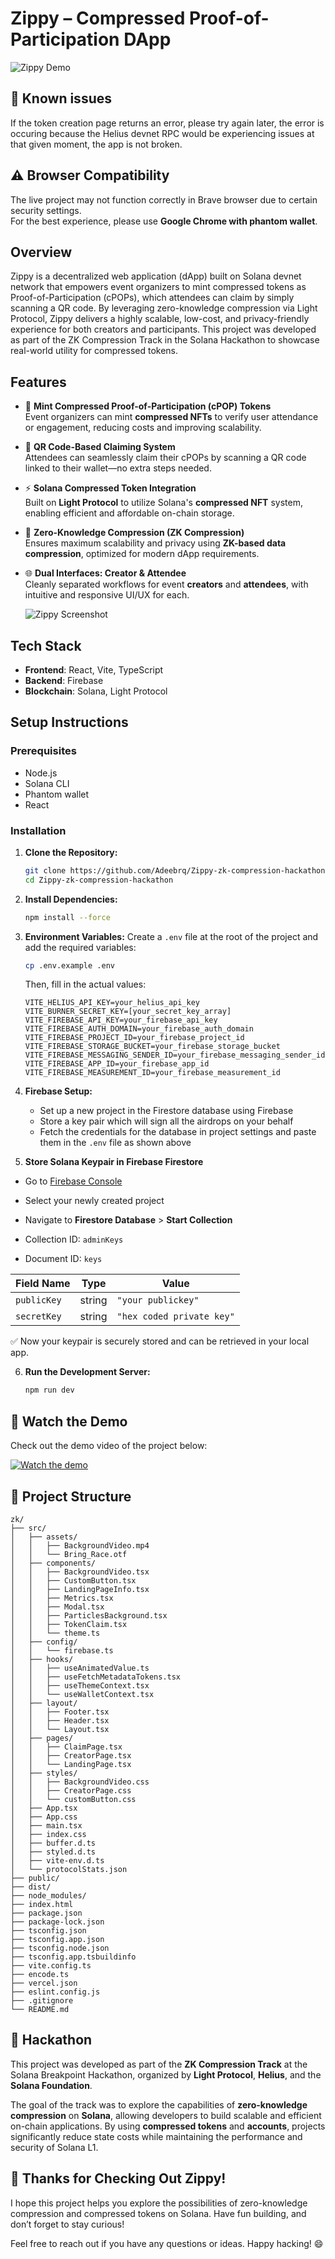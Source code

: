 # Zippy – Compressed Proof-of-Participation DApp

![Zippy Demo](https://drive.google.com/uc?export=view&id=1AoihE7WZ2UsifAqxGblqlLC-44659WKq)


## 🚨 Known issues

If the token creation page returns an error, please try again later, the error is occuring because the Helius devnet RPC would be experiencing issues at that given moment, the app is not broken.

## ⚠️ Browser Compatibility

The live project may not function correctly in Brave browser due to certain security settings.  
For the best experience, please use **Google Chrome with phantom wallet**.

## Overview

Zippy is a decentralized web application (dApp) built on Solana devnet network that empowers event organizers to mint compressed tokens as Proof-of-Participation (cPOPs), which attendees can claim by simply scanning a QR code. By leveraging zero-knowledge compression via Light Protocol, Zippy delivers a highly scalable, low-cost, and privacy-friendly experience for both creators and participants. This project was developed as part of the ZK Compression Track in the Solana Hackathon to showcase real-world utility for compressed tokens.

## Features


- 🎯 **Mint Compressed Proof-of-Participation (cPOP) Tokens**  
  Event organizers can mint **compressed NFTs** to verify user attendance or engagement, reducing costs and improving scalability.

- 📱 **QR Code-Based Claiming System**  
  Attendees can seamlessly claim their cPOPs by scanning a QR code linked to their wallet—no extra steps needed.

- ⚡ **Solana Compressed Token Integration**  
  Built on **Light Protocol** to utilize Solana's **compressed NFT** system, enabling efficient and affordable on-chain storage.

- 🔐 **Zero-Knowledge Compression (ZK Compression)**  
  Ensures maximum scalability and privacy using **ZK-based data compression**, optimized for modern dApp requirements.

- 🌐 **Dual Interfaces: Creator & Attendee**  
  Cleanly separated workflows for event **creators** and **attendees**, with intuitive and responsive UI/UX for each.

  ![Zippy Screenshot](https://drive.google.com/uc?export=view&id=1OR6_8Um4H_BJOfLpzJ0dFXEcWRnMKZsB)



## Tech Stack

* **Frontend**: React, Vite, TypeScript
* **Backend**: Firebase
* **Blockchain**: Solana, Light Protocol

## Setup Instructions

### Prerequisites
- Node.js
- Solana CLI
- Phantom wallet
- React

### Installation

1. **Clone the Repository:**
   ```bash
   git clone https://github.com/Adeebrq/Zippy-zk-compression-hackathon
   cd Zippy-zk-compression-hackathon
   ```

2. **Install Dependencies:**
   ```bash
   npm install --force
   ```

3. **Environment Variables:**
   Create a `.env` file at the root of the project and add the required variables:
   ```bash
   cp .env.example .env
   ```
   
   Then, fill in the actual values:
   ```
   VITE_HELIUS_API_KEY=your_helius_api_key
   VITE_BURNER_SECRET_KEY=[your_secret_key_array]
   VITE_FIREBASE_API_KEY=your_firebase_api_key
   VITE_FIREBASE_AUTH_DOMAIN=your_firebase_auth_domain
   VITE_FIREBASE_PROJECT_ID=your_firebase_project_id
   VITE_FIREBASE_STORAGE_BUCKET=your_firebase_storage_bucket
   VITE_FIREBASE_MESSAGING_SENDER_ID=your_firebase_messaging_sender_id
   VITE_FIREBASE_APP_ID=your_firebase_app_id
   VITE_FIREBASE_MEASUREMENT_ID=your_firebase_measurement_id
   ```

4. **Firebase Setup:**
   - Set up a new project in the Firestore database using Firebase
   - Store a key pair which will sign all the airdrops on your behalf
   - Fetch the credentials for the database in project settings and paste them in the `.env` file as shown above
  
 5.  **Store Solana Keypair in Firebase Firestore**
- Go to [Firebase Console](https://console.firebase.google.com/)
- Select your newly created project
- Navigate to **Firestore Database** > **Start Collection**


- Collection ID: `adminKeys`
- Document ID: `keys`

| Field Name  | Type   | Value                                                                                                 |
|-------------|--------|-------------------------------------------------------------------------------------------------------|
| `publicKey` | string | `"your publickey"`                                                        |
| `secretKey` | string | `"hex coded private key"` |

✅ Now your keypair is securely stored and can be retrieved in your local app.



6. **Run the Development Server:**
   ```bash
   npm run dev
   ```


## 🎥 Watch the Demo

Check out the demo video of the project below:

[![Watch the demo](https://drive.google.com/uc?export=view&id=1spyqmhFtnzSsrLhsWmUSqq5V73JRRUmF)](https://www.youtube.com/watch?v=2ggIDx1ZQXA)



## 📁 Project Structure

```
zk/
├── src/
│   ├── assets/
│   │   ├── BackgroundVideo.mp4
│   │   └── Bring_Race.otf
│   ├── components/
│   │   ├── BackgroundVideo.tsx
│   │   ├── CustomButton.tsx
│   │   ├── LandingPageInfo.tsx
│   │   ├── Metrics.tsx
│   │   ├── Modal.tsx
│   │   ├── ParticlesBackground.tsx
│   │   ├── TokenClaim.tsx
│   │   └── theme.ts
│   ├── config/
│   │   └── firebase.ts
│   ├── hooks/
│   │   ├── useAnimatedValue.ts
│   │   ├── useFetchMetadataTokens.tsx
│   │   ├── useThemeContext.tsx
│   │   └── useWalletContext.tsx
│   ├── layout/
│   │   ├── Footer.tsx
│   │   ├── Header.tsx
│   │   └── Layout.tsx
│   ├── pages/
│   │   ├── ClaimPage.tsx
│   │   ├── CreatorPage.tsx
│   │   └── LandingPage.tsx
│   ├── styles/
│   │   ├── BackgroundVideo.css
│   │   ├── CreatorPage.css
│   │   └── customButton.css
│   ├── App.tsx
│   ├── App.css
│   ├── main.tsx
│   ├── index.css
│   ├── buffer.d.ts
│   ├── styled.d.ts
│   ├── vite-env.d.ts
│   └── protocolStats.json
├── public/
├── dist/
├── node_modules/
├── index.html
├── package.json
├── package-lock.json
├── tsconfig.json
├── tsconfig.app.json
├── tsconfig.node.json
├── tsconfig.app.tsbuildinfo
├── vite.config.ts
├── encode.ts
├── vercel.json
├── eslint.config.js
├── .gitignore
└── README.md
```

## 🏁 Hackathon

This project was developed as part of the **ZK Compression Track** at the Solana Breakpoint Hackathon, organized by **Light Protocol**, **Helius**, and the **Solana Foundation**.

The goal of the track was to explore the capabilities of **zero-knowledge compression** on **Solana**, allowing developers to build scalable and efficient on-chain applications. By using **compressed tokens** and **accounts**, projects significantly reduce state costs while maintaining the performance and security of Solana L1.


## 🚀 Thanks for Checking Out Zippy!

I hope this project helps you explore the possibilities of zero-knowledge compression and compressed tokens on Solana. Have fun building, and don’t forget to stay curious!

Feel free to reach out if you have any questions or ideas. Happy hacking! 😄
